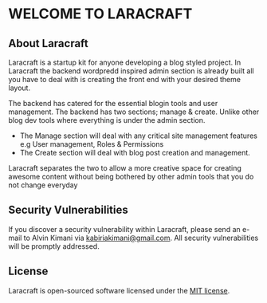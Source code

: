<!-- <p align="center"><img src="https://res.cloudinary.com/dtfbvvkyp/image/upload/v1566331377/laravel-logolockup-cmyk-red.svg" width="400"></p>

<p align="center">
<a href="https://travis-ci.org/laravel/framework"><img src="https://travis-ci.org/laravel/framework.svg" alt="Build Status"></a>
<a href="https://packagist.org/packages/laravel/framework"><img src="https://poser.pugx.org/laravel/framework/d/total.svg" alt="Total Downloads"></a>
<a href="https://packagist.org/packages/laravel/framework"><img src="https://poser.pugx.org/laravel/framework/v/stable.svg" alt="Latest Stable Version"></a>
<a href="https://packagist.org/packages/laravel/framework"><img src="https://poser.pugx.org/laravel/framework/license.svg" alt="License"></a>
</p> -->

# WELCOME TO LARACRAFT

## About Laracraft

Laracraft is a startup kit for anyone developing a blog styled project. In Laracraft the backend wordpredd inspired admin section is already built all you have to deal with is creating the front end with your desired theme layout.

The backend has catered for the essential blogin tools and user management. The backend has two sections; manage & create. Unlike other blog dev tools where everything is under the admin section. 

- The Manage section will deal with any critical site management features e.g User management, Roles & Permissions
- The Create section will deal with blog post creation and management.

Laracraft separates the two to allow a more creative space for creating awesome content without being bothered by other admin tools that you do not change everyday


## Security Vulnerabilities

If you discover a security vulnerability within Laracraft, please send an e-mail to Alvin Kimani via [kabiriakimani@gmail.com](mailto:kabiriakimani@gmail.com). All security vulnerabilities will be promptly addressed.

## License

Laracraft is open-sourced software licensed under the [MIT license](https://opensource.org/licenses/MIT).
